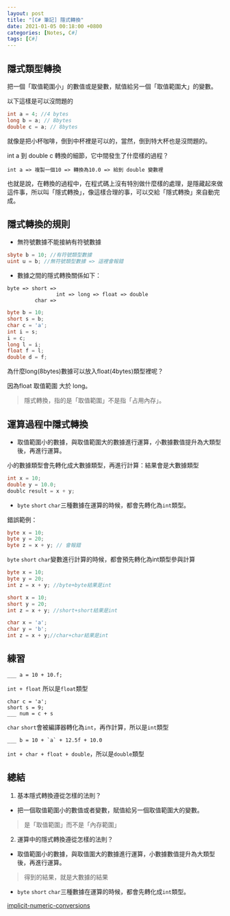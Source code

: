 ```yaml
---
layout: post
title: "[C# 筆記] 隱式轉換"
date: 2021-01-05 00:18:00 +0800
categories: [Notes, C#]
tags: [C#]
---
```


## 隱式類型轉換
把一個「取值範圍小」的數值或是變數，賦值給另一個「取值範圍大」的變數。

以下這樣是可以沒問題的
```c#
int a = 4; //4 bytes
long b = a; // 8bytes
double c = a; // 8bytes
```
就像是把小杯咖啡，倒到中杯裡是可以的，當然，倒到特大杯也是沒問題的。
 
int a 到 double c 轉換的細節，它中間發生了什麼樣的過程？
```text
int a => 複製一個10 => 轉換為10.0 => 給到 double 變數裡
```
也就是說，在轉換的過程中，在程式碼上沒有特別做什麼樣的處理，是隱藏起來做這件事，所以叫「隱式轉換」，像這樣合理的事，可以交給「隱式轉換」來自動完成。

##  隱式轉換的規則
- 無符號數據不能接納有符號數據
```c#
sbyte b = 10; //有符號類型數據
uint u = b; //無符號類型數據 => 這裡會報錯
```
- 數據之間的隱式轉換關係如下：
```text
byte => short =>
                int => long => float => double
         char =>
```

```c#
byte b = 10;
short s = b;
char c = 'a';
int i = s;
i = c;
long l = i;
float f = l;
double d = f;
```
為什麼long(8bytes)數據可以放入float(4bytes)類型裡呢？

因為float 取值範圍 大於 long。   
> 隱式轉換，指的是「取值範圍」不是指「占用內存」。

## 運算過程中隱式轉換
- 取值範圍小的數據，與取值範圍大的數據進行運算，小數據數值提升為大類型後，再進行運算。

小的數據類型會先轉化成大數據類型，再進行計算：結果會是大數據類型
```c#
int x = 10;
double y = 10.0;
doublc result = x + y;
```
- `byte` `short` `char`三種數據在運算的時候，都會先轉化為`int`類型。

錯誤範例：
```c#
byte x = 10;
byte y = 20;
byte z = x + y; // 會報錯
```

`byte` `short` `char`變數進行計算的時候，都會預先轉化為int類型參與計算
```c#
byte x = 10;
byte y = 20;
int z = x + y; //byte+byte結果是int
```
```c#
short x = 10;
short y = 20;
int z = x + y; //short+short結果是int
```
```c#
char x = 'a';
char y = 'b';
int z = x + y;//char+char結果是int
```

## 練習
```text
___ a = 10 + 10.f;
```
`int + float` 所以是`float`類型

```text
char c = 'a';
short s = 9;
___ num = c + s
```
`char` `short`會被編譯器轉化為`int`，再作計算，所以是`int`類型

```text
___ b = 10 + `a` + 12.5f + 10.0
```
`int + char + float + double`，所以是`double`類型

## 總結
1. 基本隱式轉換遵從怎樣的法則？
- 把一個取值範圍小的數值或者變數，賦值給另一個取值範圍大的變數。   
> 是「取值範圍」而不是「內存範圍」

2. 運算中的隱式轉換遵從怎樣的法則？
- 取值範圍小的數據，與取值圍大的數據進行運算，小數據數值提升為大類型後，再進行運算。  
> 得到的結果，就是大數據的結果
- `byte` `short` `char`三種數據在運算的時候，都會先轉化成`int`類型。

[implicit-numeric-conversions](https://learn.microsoft.com/zh-tw/dotnet/csharp/language-reference/language-specification/conversions#1023-implicit-numeric-conversions)